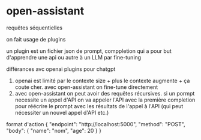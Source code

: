 # open-assistant


requêtes séquentielles 


on fait usage de plugins 

un plugin est un fichier json de prompt, comppletion
qui a pour but d'apprendre une api ou autre à un LLM par fine-tuning 


différances avc openai plugins pour chatgpt
1. openai est limité par le contexte size + plus le contexte augmente + ça coute cher. avec open-assistant on fine-tune directement
2. avec open-assistant on peut avoir des requêtes récursives. si un pormpt necessite un appel d'API on va appeler l'API avec la première completion pour réécrire le prompt avec les résultats de l'appel à l'API (qui peut nécessiter un nouvel appel d'API etc.)


format d'action
{
    "endpoint": "http://localhost:5000",
    "method": "POST",
    "body": {
        "name": "nom",
        "age": 20
    }
}